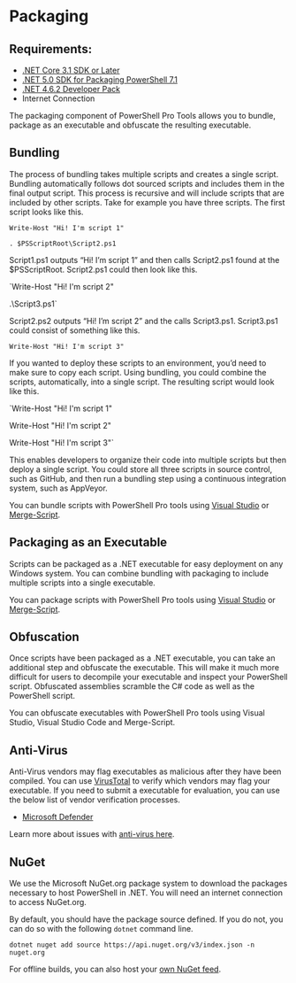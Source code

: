 # Packaging

## Requirements:

* [.NET Core 3.1 SDK or Later](https://dotnet.microsoft.com/download/dotnet/thank-you/sdk-3.1.415-windows-x64-installer)
* [.NET 5.0 SDK for Packaging PowerShell 7.1](https://dotnet.microsoft.com/download/dotnet/thank-you/sdk-5.0.403-windows-x64-installer)
* [.NET 4.6.2 Developer Pack](https://dotnet.microsoft.com/en-us/download/dotnet-framework/net462)
* Internet Connection

The packaging component of PowerShell Pro Tools allows you to bundle, package as an executable and obfuscate the resulting executable.

## Bundling

The process of bundling takes multiple scripts and creates a single script. Bundling automatically follows dot sourced scripts and includes them in the final output script. This process is recursive and will include scripts that are included by other scripts. Take for example you have three scripts. The first script looks like this.

`Write-Host "Hi! I'm script 1"`

`. $PSScriptRoot\Script2.ps1`

Script1.ps1 outputs “Hi! I’m script 1” and then calls Script2.ps1 found at the $PSScriptRoot. Script2.ps1 could then look like this.

\`Write-Host "Hi! I'm script 2"

.\Script3.ps1\`

Script2.ps2 outputs “Hi! I’m script 2” and the calls Script3.ps1. Script3.ps1 could consist of something like this.

`Write-Host "Hi! I'm script 3"`

If you wanted to deploy these scripts to an environment, you’d need to make sure to copy each script. Using bundling, you could combine the scripts, automatically, into a single script. The resulting script would look like this.

\`Write-Host "Hi! I'm script 1"

Write-Host "Hi! I'm script 2"

Write-Host "Hi! I'm script 3"\`

This enables developers to organize their code into multiple scripts but then deploy a single script. You could store all three scripts in source control, such as GitHub, and then run a bundling step using a continuous integration system, such as AppVeyor.

You can bundle scripts with PowerShell Pro tools using [Visual Studio](https://poshtools.com/docs/posh-pro-tools/bundling-packaging-msbuild/) or [Merge-Script](https://poshtools.com/docs/posh-pro-tools/merge-script/).

## Packaging as an Executable

Scripts can be packaged as a .NET executable for easy deployment on any Windows system. You can combine bundling with packaging to include multiple scripts into a single executable.

You can package scripts with PowerShell Pro tools using [Visual Studio](https://poshtools.com/docs/posh-pro-tools/bundling-packaging-msbuild/) or [Merge-Script](https://poshtools.com/docs/posh-pro-tools/merge-script/).

## Obfuscation

Once scripts have been packaged as a .NET executable, you can take an additional step and obfuscate the executable. This will make it much more difficult for users to decompile your executable and inspect your PowerShell script. Obfuscated assemblies scramble the C# code as well as the PowerShell script.

You can obfuscate executables with PowerShell Pro tools using Visual Studio, Visual Studio Code and Merge-Script.

## Anti-Virus

Anti-Virus vendors may flag executables as malicious after they have been compiled. You can use [VirusTotal](https://www.virustotal.com/gui/) to verify which vendors may flag your executable. If you need to submit a executable for evaluation, you can use the below list of vendor verification processes. &#x20;

* [Microsoft Defender](https://www.microsoft.com/en-us/wdsi/filesubmission)&#x20;

Learn more about issues with [anti-virus here](anti-virus.md).&#x20;

## NuGet

We use the Microsoft NuGet.org package system to download the packages necessary to host PowerShell in .NET. You will need an internet connection to access NuGet.org.&#x20;

By default, you should have the package source defined. If you do not, you can do so with the following `dotnet` command line.&#x20;

```
dotnet nuget add source https://api.nuget.org/v3/index.json -n nuget.org
```

For offline builds, you can also host your [own NuGet feed](https://docs.microsoft.com/en-us/nuget/hosting-packages/overview).&#x20;
